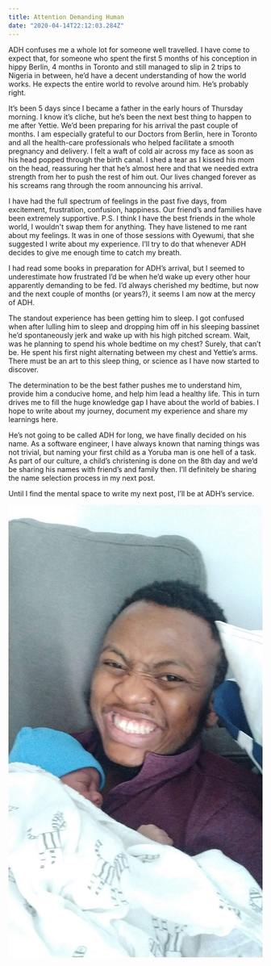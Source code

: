 ```yaml
---
title: Attention Demanding Human
date: "2020-04-14T22:12:03.284Z"
---
```


ADH confuses me a whole lot for someone well travelled. I have come to expect that, for someone who spent the first 5 months of his conception in hippy Berlin, 4 months in Toronto and still managed to slip in 2 trips to Nigeria in between, he’d have a decent understanding of how the world works. He expects the entire world to revolve around him. He’s probably right.

It’s been 5 days since I became a father in the early hours of Thursday morning. I know it’s cliche, but he’s been the next best thing to happen to me after Yettie. We’d been preparing for his arrival the past couple of months. I am especially grateful to our Doctors from Berlin, here in Toronto and all the health-care professionals who helped facilitate a smooth pregnancy and delivery. I felt a waft of cold air across my face as soon as his head popped through the birth canal. I shed a tear as I kissed his mom on the head, reassuring her that he’s almost here and  that we needed extra strength from her to push the rest of him out. Our lives changed forever as his screams rang through the room announcing his arrival.

I have had the full spectrum of feelings in the past five days, from excitement, frustration, confusion, happiness. Our friend’s and families have been extremely supportive. P.S. I think I have the best friends in the whole world, I wouldn't swap them for anything. They have listened to me rant about my feelings. It was in one of those sessions with Oyewumi, that she suggested I write about my experience. I’ll try to do that whenever ADH decides to give me enough time to catch my breath.

I had read some books in preparation for ADH’s arrival, but I seemed to underestimate how frustrated I’d be when he’d wake up every other hour apparently demanding to be fed. I’d always cherished my bedtime, but now and the next couple of months (or years?), it seems I am now at the mercy of ADH.

The standout experience has been getting him to sleep. I got confused when after lulling him to sleep and dropping him off in his sleeping bassinet he’d spontaneously jerk and wake up with his high pitched scream. Wait, was he planning to spend his whole bedtime on my chest? Surely, that can’t be. He spent his first night alternating between my chest and Yettie’s arms. There must be an art to this sleep thing, or science as I have now started to discover.

The determination to be the best father pushes me to understand him, provide him a conducive home, and help him lead a healthy life. This in turn drives me to fill the huge knowledge gap I have about the world of babies. I hope to write about my journey, document my experience and share my learnings here.

He’s not going to be called ADH for long, we have finally decided on his name. As a software engineer, I have always known that naming things was not trivial, but naming your first child as a Yoruba man is one hell of a task. As part of our culture, a child’s christening is done on the 8th day and we’d be sharing his names with friend’s and family then. I’ll definitely be sharing the name selection process in my next post.

Until I find the mental space to write my next post, I’ll be at ADH’s service.


![ADH Sleeping](./adh-sleeping.jpeg)
